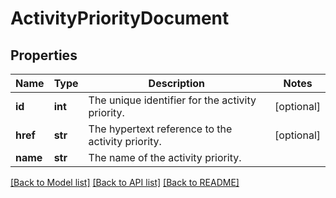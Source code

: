 # ActivityPriorityDocument

## Properties
Name | Type | Description | Notes
------------ | ------------- | ------------- | -------------
**id** | **int** | The unique identifier for the activity priority. | [optional] 
**href** | **str** | The hypertext reference to the activity priority. | [optional] 
**name** | **str** | The name of the activity priority. | 

[[Back to Model list]](../README.md#documentation-for-models) [[Back to API list]](../README.md#documentation-for-api-endpoints) [[Back to README]](../README.md)

